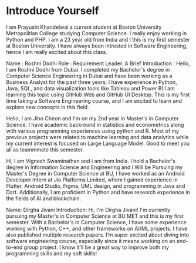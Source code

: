 # Introduce Yourself
I am Prayushi Khandelwal a current student at Boston University Metropolitian College studying Computer Science. I really enjoy working in Python and PHP. I am a 23 year old from India and I this is my first semester at Boston University. I have always been intrested in Software Engineering, hence I am really excited about this class.

Name : Roshni Dodhi
Role : Requirement Leader.
A Brief Introduction : Hello, I am Roshni Dodhi from Dubai. I completed my Bachelor's degree in Computer Science Engineering in Dubai and have been working as a Business Analyst for the past three years. I have experience in Python, Java, SQL, and data visualization tools like Tableau and Power BI.I am learning this topic using GitHub Web and GitHub UI Desktop. This is my first time taking a Software Engineering course, and I am excited to learn and explore new concepts in this field. 

Hello, I am Jiho Cheon and I'm on my 2nd year in Master's in Computer Science. I have academic backround in statistics and econometrics along with various programming experiences using python and R. Most of my previous projects were related to machine learning and data analytics while my current interest is focused on Large Language Model. Good to meet you all as teammmate this semester.

Hi, I am Vignesh Swaminathan and i am from India. I hold a Bachelor's degree in Information Science and Engineering and i Will be Pursuing my Master's Degree in Computer Science at BU, I have worked as an Android Developer Intern at Jio Platforms Limited, where I gained experience in Flutter, Android Studio, Figma, UML design, and programming in Java and Dart. Additionally, I am proficient in Python and have research experience in the fields of AI and blockchain.

Name: Dirgha Jivani
Introduction: Hi, I'm Dirgha Jivani! I'm currently pursuing my Master's in Computer Science at BU MET and this is my first semester. With a Bachelor's in Computer Science, I have some experience working with Python, C++, and other frameworks on AI/ML projects. I have also published multiple research papers. I’m super excited about diving into software engineering course, especially since it means working on an end-to-end group project. I know it’ll be a great way to improve both my programming skills and my soft skills!